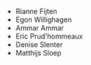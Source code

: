 * Rianne Fijten
* Egon Willighagen
* Ammar Ammar
* Eric Prud'hommeaux
* Denise Slenter
* Matthijs Sloep